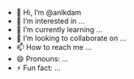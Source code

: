- 👋 Hi, I’m @anlkdam
- 👀 I’m interested in ...
- 🌱 I’m currently learning ...
- 💞️ I’m looking to collaborate on ...
- 📫 How to reach me ...
- 😄 Pronouns: ...
- ⚡ Fun fact: ...

<!---
anlkdam/anlkdam is a ✨ special ✨ repository because its `README.md` (this file) appears on your GitHub profile.
You can click the Preview link to take a look at your changes.
--->
